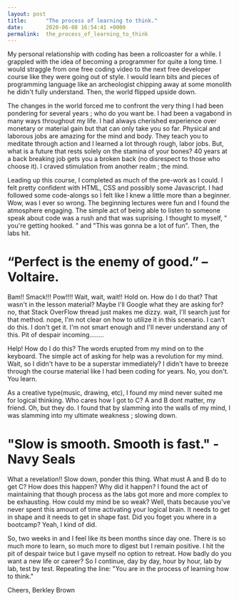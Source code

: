 ```yaml
---
layout: post
title:      "The process of learning to think."
date:       2020-06-08 16:54:41 +0000
permalink:  the_process_of_learning_to_think
---
```



My personal relationship with coding has been a rollcoaster for a while. I grappled with the idea of becoming a programmer for quite a long time. I would straggle from one free coding video to the next free developer course like they were going out of style. I would learn bits and pieces of programming language like an archeologist chipping away at some monolith he didn't fully understand. Then, the world flipped upside down.


The changes in the world forced me to confront the very thing I had been pondering for several years ; who do you want be. I had been a vagabond in many ways throughout my life. I had always cherished experience over monetary or material gain but that can only take you so far. Physical and laborous jobs are amazing for the mind and body. They teach you to meditate through action and I learned a lot through rough, labor jobs. But, what is a future that rests solely on the stamina of your bones? 40 years at a back breaking job gets you a broken back (no disrespect to those who choose it). I craved stimulation from another realm ; the mind.

Leading up this course, I completed as much of the pre-work as I could. I felt pretty confident with HTML, CSS and possibly some Javascript. I had followed some code-alongs so I felt like I knew a little more than a beginner. Wow, was I ever so wrong. The beginning lectures were fun and I found the atmosphere engaging. The simple act of being able to listen to someone speak about code was a rush and that was suprising. I thought to myself, " you're getting hooked. "  and "This was gonna be a lot of fun". Then, the labs hit.

# “Perfect is the enemy of good.” –Voltaire.

Bam!! Smack!!! Pow!!!! Wait, wait, wait!! Hold on. How do I do that? That wasn't in the lesson material? Maybe I'll Google what they are asking for? no, that Stack OverFlow thread just makes me dizzy. wait, I'll search just for that method. nope, I'm not clear on how to utilize it in this scenario. I can't do this. I don't get it. I'm not smart enough and I'll never understand any of this. Pit of despair incoming........

Help! How do I do this? The words erupted from my mind on to the keyboard. The simple act of asking for help was a revolution for my mind. Wait, so I didn't have to be a superstar immediately? I didn't have to breeze through the course material like I had been coding for years. No, you don't. You learn.

As a creative type(music, drawing, etc), I found my mind never suited me for logical thinking. Who cares how I got to C? A and B dont matter, my friend. Oh, but they do. I found that by slamming into the walls of my mind, I was slamming into my ultimate weakness ; slowing down. 

# "Slow is smooth. Smooth is fast." - Navy Seals

What a revelation!! Slow down, ponder this thing. What must A and B do to get C? How does this happen? Why did it happen? I found the act of maintaining that though process as the labs got more and more complex to be exhausting. How could my mind be so weak? Well, thats because you've never spent this amount of time activating your logical brain. It needs to get in shape and it needs to get in shape fast. Did you foget you where in a bootcamp? Yeah, I kind of did.

So, two weeks in and I feel like its been months since day one. There is so much more to learn, so much more to digest but I remain positive. I hit the pit of despair twice but I gave myself no option to retreat. How badly do you want a new life or career? So I continue, day by day, hour by hour, lab by lab, test by test. Repeating the line: "You are in the process of learning how to think." 



Cheers,
Berkley Brown



